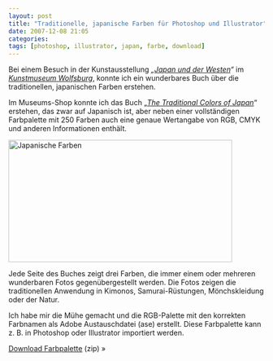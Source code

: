 ```yaml
---
layout: post
title: "Traditionelle, japanische Farben für Photoshop und Illustrator"
date: 2007-12-08 21:05
categories:
tags: [photoshop, illustrator, japan, farbe, download]
---
```


Bei einem Besuch in der Kunstausstellung *„[Japan und der Westen](http://www.kunstmuseum-wolfsburg.de/2007/japanandthewest/ "Kunstmuseum-Wolfsburg")“* im *[Kunstmuseum Wolfsburg](http://www.kunstmuseum-wolfsburg.de/ "Kunstmuseum-Wolfsburg")*, konnte ich ein wunderbares Buch über die traditionellen, japanischen Farben erstehen.

<!-- more -->

Im Museums-Shop konnte ich das Buch „*<a href="http://www.amazon.de/gp/product/4894445786?ie=UTF8&tag=kogakurede-21&linkCode=as2&camp=1638&creative=6742&creativeASIN=4894445786">The Traditional Colors of Japan</a>*“ erstehen, das zwar auf Japanisch ist, aber neben einer vollständigen Farbpalette mit 250 Farben auch eine genaue Wertangabe von RGB, CMYK und anderen Informationen enthält.

<img src="/img/japanische-farben.png" width="440" height="240" alt="Japanische Farben" title="Japanische Farben" />

Jede Seite des Buches zeigt drei Farben, die immer einem oder mehreren wunderbaren Fotos gegenübergestellt werden. Die Fotos zeigen die traditionellen Anwendung in Kimonos, Samurai-Rüstungen, Mönchskleidung oder der Natur.

Ich habe mir die Mühe gemacht und die RGB-Palette mit den korrekten Farbnamen als Adobe Austauschdatei (ase) erstellt. Diese Farbpalette kann z. B. in Photoshop oder Illustrator importiert werden.

<div class="download">
    <p><a href="/files/traditional-colors-of-japan-rgb.zip">Download Farbpalette</a> (zip) »</p>
</div>
